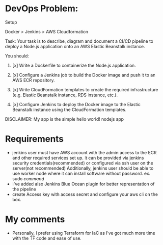 # DevOps Problem:
Setup

Docker > Jenkins > AWS Cloudformation

Task: Your task is to describe, diagram and document a CI/CD pipeline to deploy a Node.js application onto an AWS Elastic Beanstalk instance.

You should:
1. [x] Write a Dockerfile to containerize the Node.js application.

2. [x] Configure a Jenkins job to build the Docker image and push it to an AWS ECR repository.

3. [x] Write CloudFormation templates to create the required infrastructure (e.g. Elastic Beanstalk
instance, RDS instance, etc.).

4. [x] Configure Jenkins to deploy the Docker image to the Elastic Beanstalk instance using the
CloudFormation templates.

DISCLAIMER: My app is the simple hello world! nodejs app


# Requirements
- jenkins user must have AWS account with the admin access to the ECR and other required services set up. 
It can be provided via jenkins security credentials(recommended) or configured via ssh user on the server(not recommended)
Additionally, jenkins user should be able to use worker node where it can install software without password. ex. sudo *command*
- I've added also Jenkins Blue Ocean plugin for better representation of the pipeline
- create Access key with access secret and configure your aws cli on the box.

# My comments
- Personally, I prefer using Terraform for IaC as I've got much more time with the TF code and ease of use.
